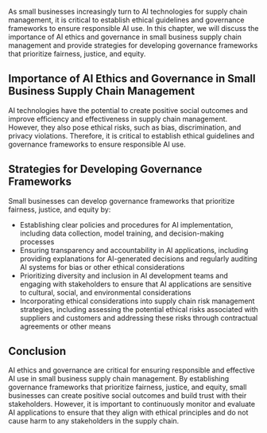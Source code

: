 
As small businesses increasingly turn to AI technologies for supply chain management, it is critical to establish ethical guidelines and governance frameworks to ensure responsible AI use. In this chapter, we will discuss the importance of AI ethics and governance in small business supply chain management and provide strategies for developing governance frameworks that prioritize fairness, justice, and equity.

Importance of AI Ethics and Governance in Small Business Supply Chain Management
--------------------------------------------------------------------------------

AI technologies have the potential to create positive social outcomes and improve efficiency and effectiveness in supply chain management. However, they also pose ethical risks, such as bias, discrimination, and privacy violations. Therefore, it is critical to establish ethical guidelines and governance frameworks to ensure responsible AI use.

Strategies for Developing Governance Frameworks
-----------------------------------------------

Small businesses can develop governance frameworks that prioritize fairness, justice, and equity by:

* Establishing clear policies and procedures for AI implementation, including data collection, model training, and decision-making processes
* Ensuring transparency and accountability in AI applications, including providing explanations for AI-generated decisions and regularly auditing AI systems for bias or other ethical considerations
* Prioritizing diversity and inclusion in AI development teams and engaging with stakeholders to ensure that AI applications are sensitive to cultural, social, and environmental considerations
* Incorporating ethical considerations into supply chain risk management strategies, including assessing the potential ethical risks associated with suppliers and customers and addressing these risks through contractual agreements or other means

Conclusion
----------

AI ethics and governance are critical for ensuring responsible and effective AI use in small business supply chain management. By establishing governance frameworks that prioritize fairness, justice, and equity, small businesses can create positive social outcomes and build trust with their stakeholders. However, it is important to continuously monitor and evaluate AI applications to ensure that they align with ethical principles and do not cause harm to any stakeholders in the supply chain.
